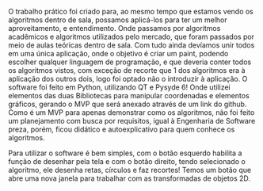 O trabalho prático foi criado para, ao mesmo tempo que estamos vendo os algoritmos dentro de sala, possamos aplicá-los para ter um melhor aproveitamento, e entendimento. Onde passamos por algoritmos acadêmicos e algoritmos utilizados pelo mercado, que foram passados por meio de aulas teóricas dentro de sala. 
Com tudo ainda devíamos unir todos em uma única aplicação, onde o objetivo é criar um paint, podendo escolher qualquer linguagem de programação, e que deveria conter todos os algoritmos vistos, com exceção de recorte que 1 dos algoritmos era à aplicação dos outros dois, logo foi optado não o introduzir à aplicação.
O software foi feito em Python, utilizando QT e Pysyde 6! Onde utilizei elementos das duas Bibliotecas para manipular coordenadas e elementos gráficos, gerando o MVP que será anexado através de um link do github. Como é um MVP para apenas demonstrar como os algoritmos, não foi feito um planejamento com busca por requisitos, igual à Engenharia de Software preza, porém, ficou didático e autoexplicativo para quem conhece os algoritmos. 

Para utilizar o software é bem simples, com o botão esquerdo habilita a função de desenhar pela tela e com o botão direito, tendo selecionado o algoritmo, ele desenha retas, círculos e faz recortes! Temos um botão que abre uma nova janela para trabalhar com as transformadas de objetos 2D. 
